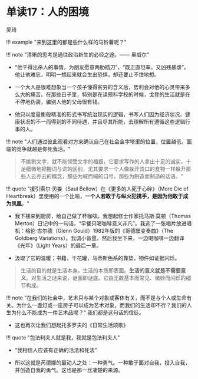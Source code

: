# 单读17：人的困境

吴琦


!!! example "来到这里的都是些什么样的马铃薯呢？"



!!! note "清晰的思考是通往政治新生的必经之途。—— 奥威尔"

- “他干得出杀人的事情，为朋友愿意两肋插刀”，“既正直坦率，又凶残暴虐”。他让他难忘，明明一想起来就会生出恐惧，却还要止不住地想。

- 一个大人是很难想象当一个孩子懂得贫穷的含义后，势利会对他的心灵带来多么大的痛苦。在那些日子里，特别是在读预科学校的时候，戈登的生活就是在不停地伪装，骗别人他的父母很有钱。

- 他只以度量衡般精准的形式书写统治现实的逻辑，书写人们因为经济状况、健康状况的不一而得到的不同待遇，并且尽其所能，去理解所有遵循这些逻辑行事的人。



!!! note "人们通过彼此观看对方来确认自己在社会金字塔里的位置，位置越低，面临的竞争就越是你死我活。"

> 不挑剔文字，就不能领受文字的福报，它要求写作的人拿出十足的诚实，十足细微地把握词与词的区别，尤其要求一个人像躲开烫口的食物一样躲开那些人云亦云的概念，那些为喊而喊的口号，那些为制造而制造的话语。“

!!! quote "援引索尔·贝娄（Saul Bellow）在《更多的人死于心碎》（More Die of Heartbreak）里使用的一个比喻，**一个人若敢于与纵火犯携手，是因为他敢于成为凤凰**。"

- 我下楼来到厨房，给自己做了杯咖啡。我想起修士作家托马斯·莫顿（Thomas Merton）日记中的一句话，“早餐只喝咖啡意义非凡”。我选了一张唱片放进唱机：格伦·古尔德（Glenn Gould）1982年版的《哥德堡变奏曲》（The Goldberg Variations）。我调小音量。然后我坐下来，一边喝咖啡一边翻译《光年》（Light Years）的最后一章。

- 汲取了它的温暖；书籍，干花罐，马蒂斯色系的靠垫，物件如证据闪烁。

> 生活的目的就是生活本身。生活的本质即表面。**生活的意义就是不需要意义**。对生活之谜来说，谜面即谜底。它由无数基本而常见、微妙而闪烁的细节构成。

!!! note "在我们的社会中，艺术只与某个对象或客体有关，而不是与个人或生命有关。为什么一盏灯或一座房子可以成为艺术对象，而我们的生活却不行？我们的人生为什么不能成为一件艺术品呢？"
    我们都是这句话的信徒。

- 这也再次让我们想起托多罗夫的《日常生活颂歌》

!!! quote "包法利夫人就是我，我就是包法利夫人"

- “我相信人应该有正确的活法和死法”

- 所以这就是芮德娜的最动人之处：一种勇气。一种敢于面对自我，投入自我，并创造自我的勇气。这也是那一丝凄楚的来源。
